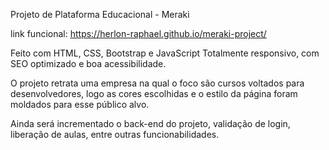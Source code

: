Projeto de Plataforma Educacional - Meraki

link funcional: https://herlon-raphael.github.io/meraki-project/

Feito com HTML, CSS, Bootstrap e JavaScript
Totalmente responsivo, com SEO optimizado e boa acessibilidade.

O projeto retrata uma empresa na qual o foco são cursos voltados para desenvolvedores,
logo as cores escolhidas e o estilo da página foram moldados para esse público alvo.

Ainda será incrementado o back-end do projeto, validação de login, liberação de aulas, entre outras funcionabilidades.
